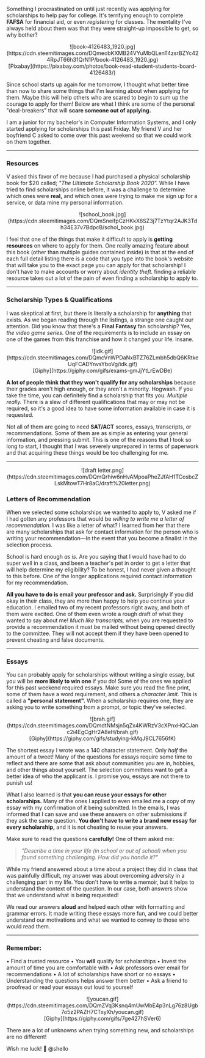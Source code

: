 ﻿Something I procrastinated on until just recently was applying for scholarships to help pay for college. It's terrifying enough to complete <b>FAFSA</b> for financial aid, or even <i>registering</i> for classes. The mentality I've always held about them was that they were straight-up impossible to get, so why bother? 

<center>![book-4126483_1920.jpg](https://cdn.steemitimages.com/DQmeobKXMB24VYuMbQLenT4zsrBZYc424RpJT66h31QrN1P/book-4126483_1920.jpg)<br>[Pixabay](https://pixabay.com/photos/book-read-student-students-board-4126483/)</center>

Since school starts up again for me tomorrow, I thought what better time than now to share some things that I'm learning about when applying for them. Maybe this will help others who are scared to begin to sum up the courage to apply for them! Below are what I think are some of the personal "deal-breakers" that will <b>scare someone out of applying.</b>

I am a junior for my bachelor's in Computer Information Systems, and I only started applying for scholarships this past Friday. My friend V and her boyfriend C asked to come over this past weekend so that we could work on them together.

---

<h3>Resources</h3>

V asked this favor of me because I had purchased a physical scholarship book for $20 called; <i>"The Ultimate Scholarship Book 2020".</i> While I have tried to find scholarships online before, it was a challenge to determine which ones were <b>real,</b> and which ones were trying to make me sign up for a service, or data mine my personal information.

<center>![school_book.jpg](https://cdn.steemitimages.com/DQmSneifpCzHKkX6SZ3j7TzYtqr2AJK3Tdh34E37v7BdpcB/schol_book.jpg)</center>

I feel that one of the things that make it difficult to apply is <b>getting resources</b> on where to apply for them. One really amazing feature about this book (other than multiple guides contained inside) is that at the end of each full detail listing there is a code that you type into the book's website that will take you to the exact page you can apply for that scholarship! I don't have to make accounts or worry about <i>identity theft.</i> finding a reliable resource takes out a lot of the pain of even finding a scholarship to apply to. 

---

<h3>Scholarship Types & Qualifications</h3>

I was skeptical at first, but there is literally a scholarship for <b>anything</b> that exists. As we began reading through the listings, a strange one caught our attention. Did you know that there's a <b>Final Fantasy</b> fan scholarship? Yes, <i>the video game series.</i> One of the requirements is to include an essay on one of the games from this franchise and how it changed your life. Insane.

<center>![idk.gif](https://cdn.steemitimages.com/DQmcVnWPDaNxBTZ76ZLmbh5dbQ6KRtkeUqFCADYnvsYboVg/idk.gif)<br>[Giphy](https://giphy.com/gifs/exams-gmJjYtLrEwDBe)</center>

<b>A lot of people think that they won't qualify for any scholarships</b> because their grades aren't high enough, or they aren't a minority. Hogwash. If you take the time, you can definitely find a scholarship that fits you. <i>Multiple really.</i> There is a slew of different qualifications that may or may not be required, so it's a good idea to have some information available in case it is requested. 

Not all of them are going to need <b>SAT/ACT</b> scores, essays, transcripts, or recommendations. Some of them are as simple as entering your general information, and pressing submit. This is one of the reasons that I took so long to start, I thought that I was severely unprepared in terms of paperwork and that acquiring these things would be too challenging for me. 

---

<center>![draft letter.png](https://cdn.steemitimages.com/DQmQrhiw6nHvAMpoaPheZJfAH1TCosbcZLskMtowT7Hr8aC/draft%20letter.png)</center>

<h3>Letters of Recommendation</h3>

When we selected some scholarships we wanted to apply to, V asked me if I had gotten any professors that would be <i>willing to write me a letter of recommendation.</i> I was like a letter of what? I learned from her that there are many scholarships that ask for contact information for the person who is writing your recommendation—In the event that you become a finalist in the selection process. 

School is hard enough <i>as is.</i> Are you saying that I would have had to do super well in a class, and been a teacher's pet in order to get a letter that will help determine my eligibility? To be honest, I had never given a thought to this before. One of the longer applications required contact information for my recommendation.

<b>All you have to do is email your professor and ask.</b> Surprisingly if you did okay in their class, they are more than happy to help you continue your education. I emailed two of my recent professors right away, and both of them were excited. One of them even wrote a rough draft of what they wanted to say about me! <i>Much like transcripts,</i> when you are requested to provide a recommendation it must be mailed without being opened directly to the committee. They will not accept them if they have been opened to prevent cheating and false documents.

---

<h3>Essays</h3>

You can probably apply for scholarships without writing a single essay, but you will be <b>more likely to win one</b> if you do! Some of the ones we applied for this past weekend required essays. Make sure you read the fine print, some of them have a word requirement, and others a <i>character limit.</i> This is called a <b>"personal statement".</b> When a scholarship requires one, they are asking you to write something from a prompt, or topic they've selected. 

<center>![brah.gif](https://cdn.steemitimages.com/DQmdtNMsjn5qZx4KWRzV3cXPnxHQCJanc2i4EgCgHr2A8eH/brah.gif)<br>[Giphy](https://giphy.com/gifs/studying-kMqJ9CL7656fK)</center>

The shortest essay I wrote was a 140 character statement. Only <i>half</i> the amount of a tweet! Many of the questions for essays require some time to reflect and there are some that ask about communities you are in, hobbies, and other things about yourself. The selection committees want to get a better idea of who the applicant is. I promise you, essays are not there to punish us! 

What I also learned is that <b>you can reuse your essays for other scholarships.</b> Many of the ones I applied to even emailed me a copy of my essay with my confirmation of it being submitted. In the emails, I was informed that I can save and use these answers on other submissions if they ask the same question. <b>You don't have to write a brand new essay for every scholarship,</b> and it is not cheating to reuse your answers. 

Make sure to read the questions <b>carefully!</b> One of them asked me:

><i>"Describe a time in your life (in school or out of school) when you found something challenging. How did you handle it?"</i>

While my friend answered about a time about a project they did in class that was painfully difficult, my answer was about overcoming adversity in a challenging part in my life. You don't have to write a memoir, but it helps to understand the context of the question. In our case, both answers show that we understand what is being requested! 

We read our answers <b>aloud</b> and helped each other with formatting and grammar errors. It made writing these essays more fun, and we could better understand our motivations and what we wanted to convey to those who would read them.

---

<h3>Remember:</h3>

• Find a trusted resource
• You <b>will</b> qualify for scholarships
• Invest the amount of time you are comfortable with
• Ask professors over email for recommendations
• A lot of scholarships have short or no essays
• Understanding the questions helps answer them better
• Ask a friend to proofread or read your essays out loud to yourself

<center>![youcan.gif](https://cdn.steemitimages.com/DQmZVq3Ksnq4mUwMbE4p3nLg76z8Ugb7o5z2PAZH7CTxyXh/youcan.gif)<br>[Giphy](https://giphy.com/gifs/7ge427hSVer6)</center>

There are a lot of unknowns when trying something new, and scholarships are no different!

Wish me luck! 💖
@shello
